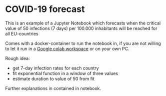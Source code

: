 # COVID-19 forecast

This is an example of a Jupyter Notebook which forecasts when the critical value of 50 infections (7 days) per 100.000 inhabitants will be reached for all EU-countries

Comes with a docker-container to run the notebook in, if you are not willing to let it run in a [Google colab workspace](https://colab.research.google.com/github/joov/covid-forecast/blob/main/notebooks/covid-forecast.ipynb#) or on your own PC.

Rough idea:
- get 7-day infection rates for each country
- fit exponential function in a window of three values
- estimate duration to value of 50 from fit

Further explanations in contained in notebook.
